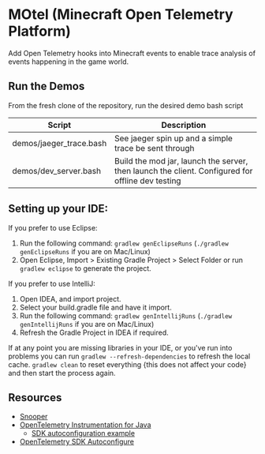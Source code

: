 # MOtel (Minecraft Open Telemetry Platform)

Add Open Telemetry hooks into Minecraft events to enable trace analysis of events happening in the game world.

## Run the Demos

From the fresh clone of the repository, run the desired demo bash script

Script                  | Description
------------------------|-----------------------------------------------------------
demos/jaeger_trace.bash | See jaeger spin up and a simple trace be sent through
demos/dev_server.bash   | Build the mod jar, launch the server, then launch the client.  Configured for offline dev testing

## Setting up your IDE:

If you prefer to use Eclipse:
1. Run the following command: `gradlew genEclipseRuns` (`./gradlew genEclipseRuns` if you are on Mac/Linux)
2. Open Eclipse, Import > Existing Gradle Project > Select Folder 
   or run `gradlew eclipse` to generate the project.

If you prefer to use IntelliJ:
1. Open IDEA, and import project.
2. Select your build.gradle file and have it import.
3. Run the following command: `gradlew genIntellijRuns` (`./gradlew genIntellijRuns` if you are on Mac/Linux)
4. Refresh the Gradle Project in IDEA if required.

If at any point you are missing libraries in your IDE, or you've run into problems you can 
run `gradlew --refresh-dependencies` to refresh the local cache. `gradlew clean` to reset everything 
{this does not affect your code} and then start the process again.

## Resources

* [Snooper](https://minecraft.wiki/w/Snooper)
* [OpenTelemetry Instrumentation for Java](https://github.com/open-telemetry/opentelemetry-java-instrumentation)
  * [SDK autoconfiguration example](https://github.com/open-telemetry/opentelemetry-java-examples/tree/main/autoconfigure)
* [OpenTelemetry SDK Autoconfigure](https://github.com/open-telemetry/opentelemetry-java/blob/main/sdk-extensions/autoconfigure/README.md)

